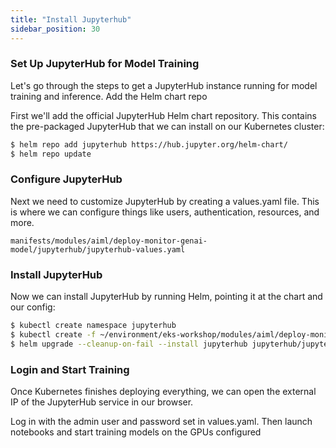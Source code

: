 ```yaml
---
title: "Install Jupyterhub"
sidebar_position: 30
---
```


### Set Up JupyterHub for Model Training

Let's go through the steps to get a JupyterHub instance running for model training and inference.
Add the Helm chart repo

First we'll add the official JupyterHub Helm chart repository. This contains the pre-packaged JupyterHub that we can install on our Kubernetes cluster:


```bash timeout=300 wait=60
$ helm repo add jupyterhub https://hub.jupyter.org/helm-chart/
$ helm repo update
```

### Configure JupyterHub

Next we need to customize JupyterHub by creating a values.yaml file. This is where we can configure things like users, authentication, resources,  and more.

```file
manifests/modules/aiml/deploy-monitor-genai-model/jupyterhub/jupyterhub-values.yaml
```

### Install JupyterHub

Now we can install JupyterHub by running Helm, pointing it at the chart and our config:


```bash timeout=1800 wait=60
$ kubectl create namespace jupyterhub
$ kubectl create -f ~/environment/eks-workshop/modules/aiml/deploy-monitor-genai-model/jupyterhub/jupyterhub-configmap.yaml
$ helm upgrade --cleanup-on-fail --install jupyterhub jupyterhub/jupyterhub --namespace jupyterhub--version=3.1.0 --values ~/environment/eks-workshop/modules/aiml/deploy-monitor-genai-model/jupyterhub/jupyterhub-values.yaml
```


### Login and Start Training

Once Kubernetes finishes deploying everything, we can open the external IP of the JupyterHub service in our browser.

Log in with the admin user and password set in values.yaml. Then launch notebooks and start training models on the GPUs configured
